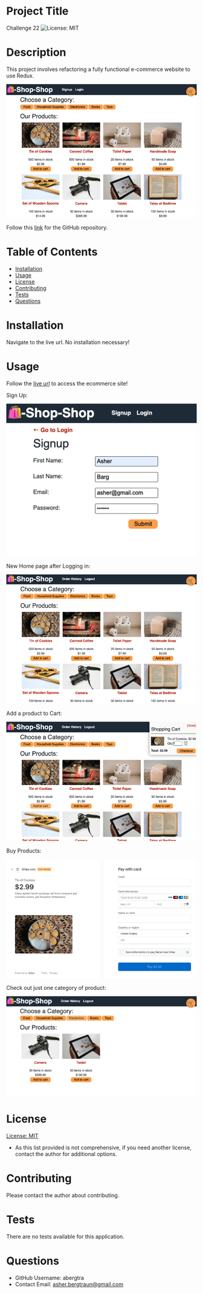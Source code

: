 # Project Title
Challenge 22
![License: MIT](https://img.shields.io/badge/License-MIT-yellow.svg)

# Description
This project involves refactoring a fully functional e-commerce website to use Redux.

![First Page](./assets/page1.png)

Follow this [link](https://github.com/abergtra/challenge-22) for the GitHub repository.

# Table of Contents 
* [Installation](#-Installation)
* [Usage](#-Usage)
* [License](#-Installation)
* [Contributing](#-Contributing)
* [Tests](#-Tests)
* [Questions](#-Questions)
    
# Installation
Navigate to the live url. No installation necessary!

# Usage
Follow the [live url](https://challenge-22.herokuapp.com/) to access the ecommerce site!

Sign Up:

![Sign Up](./assets/page2.png)

New Home page after Logging in:

![Logged in](./assets/page3.png)

Add a product to Cart:

![Add to Cart](./assets/page4.png)

Buy Products:

![Stripe](./assets/page5.png)

Check out just one category of product:

![Category](./assets/page6.png)

# License 
[License: MIT](https://opensource.org/licenses/MIT) 
* As this list provided is not comprehensive, if you need another license, contact the author for additional options. 


# Contributing 
Please contact the author about contributing.

# Tests
There are no tests available for this application.

# Questions
* GitHub Username: abergtra
* Contact Email: asher.bergtraun@gmail.com